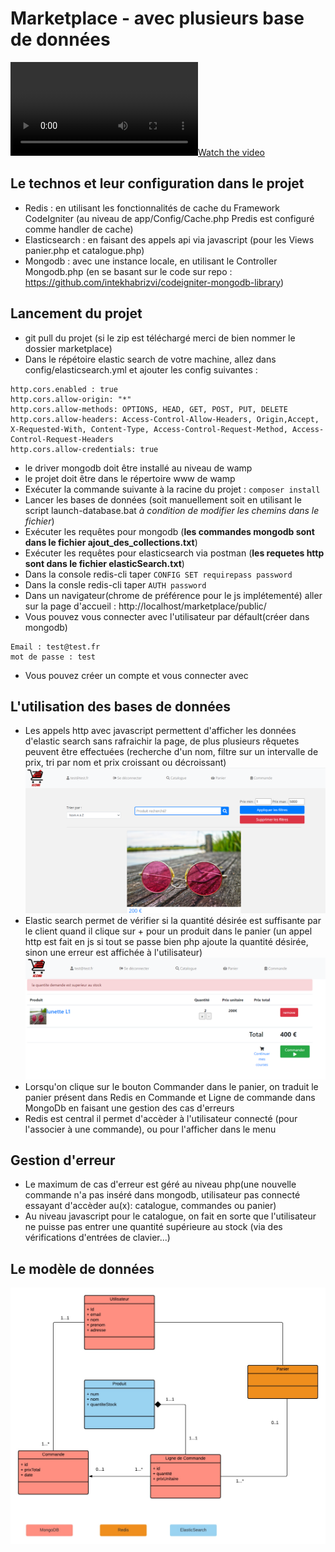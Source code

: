 # Marketplace - avec plusieurs base de données

[![Watch the video](https://user-images.githubusercontent.com/39730173/123625648-4003cf80-d810-11eb-9075-31b89945c125.mp4)](https://user-images.githubusercontent.com/39730173/123625648-4003cf80-d810-11eb-9075-31b89945c125.mp4)

## Le technos et leur configuration dans le projet
- Redis : en utilisant les fonctionnalités de cache du Framework CodeIgniter (au niveau de app/Config/Cache.php Predis est configuré comme handler de cache)
- Elasticsearch : en faisant des appels api via javascript (pour les Views panier.php et catalogue.php)
- Mongodb : avec une instance locale, en utilisant le Controller Mongodb.php (en se basant sur le code sur repo : https://github.com/intekhabrizvi/codeigniter-mongodb-library)

## Lancement du projet
- git pull du projet (si le zip est téléchargé merci de bien nommer le dossier marketplace)
- Dans le répétoire elastic search de votre machine, allez dans config/elasticsearch.yml et ajouter les config suivantes : 
```
http.cors.enabled : true
http.cors.allow-origin: "*"
http.cors.allow-methods: OPTIONS, HEAD, GET, POST, PUT, DELETE
http.cors.allow-headers: Access-Control-Allow-Headers, Origin,Accept, X-Requested-With, Content-Type, Access-Control-Request-Method, Access-Control-Request-Headers
http.cors.allow-credentials: true
```
- le driver mongodb doit être installé au niveau de wamp
- le projet doit être dans le répertoire www de wamp
- Exécuter la commande suivante à la racine du projet : `composer install`
- Lancer les bases de données (soit manuellement soit en utilisant le script launch-database.bat *à condition de modifier les chemins dans le fichier*)
- Exécuter les requêtes pour mongodb (**les commandes mongodb sont dans le fichier ajout_des_collections.txt**)
- Exécuter les requêtes pour elasticsearch via postman (**les requetes http sont dans le fichier elasticSearch.txt**)
- Dans la console redis-cli taper `CONFIG SET requirepass password`
- Dans la consle redis-cli taper `AUTH password`
- Dans un navigateur(chrome de préférence pour le js implétementé) aller sur la page d'accueil : http://localhost/marketplace/public/
- Vous pouvez vous connecter avec l'utilisateur par défault(créer dans mongodb)
```
Email : test@test.fr
mot de passe : test 
```
- Vous pouvez créer un compte et vous connecter avec

## L'utilisation des bases de données
- Les appels http avec javascript permettent d'afficher les données d'elastic search sans rafraichir la page, de plus plusieurs rêquetes peuvent être effectuées (recherche d'un nom, filtre sur un intervalle de prix, tri par nom et prix croissant ou décroissant)
![Alt text](/screenshots/catalogue.png?raw=true)
- Elastic search permet de vérifier si la quantité désirée est suffisante par le client quand il clique sur + pour un produit dans le panier (un appel http est fait en js si tout se passe bien php ajoute la quantité désirée, sinon une erreur est affichée à l'utilisateur)
![Alt text](/screenshots/quantite_insuffisante.png?raw=true)
- Lorsqu'on clique sur le bouton Commander dans le panier, on traduit le panier présent dans Redis en Commande et Ligne de commande dans MongoDb en faisant une gestion des cas d'erreurs
- Redis est central il permet d'accèder à l'utilisateur connecté (pour l'associer à une commande), ou pour l'afficher dans le menu

## Gestion d'erreur
- Le maximum de cas d'erreur est géré au niveau php(une nouvelle commande n'a pas inséré dans mongodb, utilisateur pas connecté essayant d'accèder au(x): catalogue, commandes ou panier)
- Au niveau javascript pour le catalogue, on fait en sorte que l'utilisateur ne puisse pas entrer une quantité supérieure au stock (via des vérifications d'entrées de clavier...)

## Le modèle de données
![Alt text](/screenshots/data_model.jpeg?raw=true)



